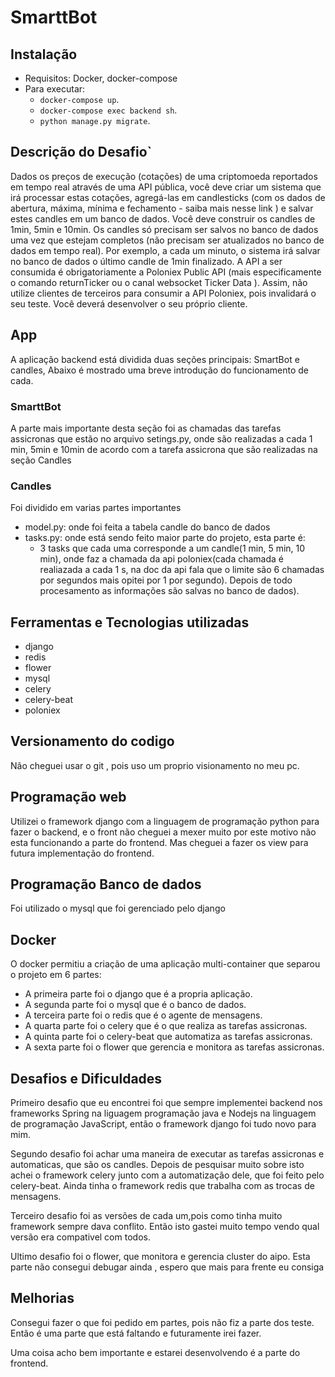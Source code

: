 # SmarttBot
 
 ## Instalação
 
 - Requisitos: Docker, docker-compose
 - Para executar:
   - `docker-compose up`.
   - `docker-compose exec backend sh`.
   - `python manage.py migrate`.
   
 ## Descrição do Desafio`
Dados os preços de execução (cotações) de uma criptomoeda reportados em tempo real
através de uma API pública, você deve criar um sistema que irá processar estas cotações,
agregá-las em candlesticks (com os dados de abertura, máxima, mínima e fechamento - saiba
mais nesse link ) e salvar estes candles em um banco de dados.
Você deve construir os candles de 1min, 5min e 10min. Os candles só precisam ser salvos no
banco de dados uma vez que estejam completos (não precisam ser atualizados no banco de
dados em tempo real). Por exemplo, a cada um minuto, o sistema irá salvar no banco de dados
o último candle de 1min finalizado.
A API a ser consumida é obrigatoriamente a Poloniex Public API (mais especificamente o
comando returnTicker ou o canal websocket Ticker Data ). Assim, não utilize clientes de
terceiros para consumir a API Poloniex, pois invalidará o seu teste. Você deverá desenvolver o
seu próprio cliente.
 
 ## App
 
 A aplicação backend está dividida duas seções principais: SmartBot e candles, Abaixo é mostrado uma breve introdução do funcionamento de cada.
 
 ### SmarttBot
 
A parte mais importante desta seção foi as chamadas das tarefas assicronas que estão no arquivo setings.py, onde são realizadas a cada 1 min, 5min e 10min de acordo com a tarefa assicrona que são realizadas na seção Candles

### Candles

Foi dividido em varias partes importantes

- model.py: onde foi feita a tabela candle do banco de dados 
- tasks.py: onde está sendo feito maior parte do projeto, esta parte é:
  - 3 tasks que cada uma corresponde a um candle(1 min, 5 min, 10 min), onde faz a chamada da api poloniex(cada chamada é realiazada a cada 1 s, na doc da api fala que o limite são 6 chamadas por segundos mais opitei por 1 por segundo). Depois de todo procesamento as informações são salvas no banco de dados).
 
 
 
 ## Ferramentas e Tecnologias utilizadas
 
 - django
 - redis
 - flower
 - mysql
 - celery
 - celery-beat
 - poloniex
 
 ## Versionamento do codigo
 
 Não cheguei usar o git , pois uso um proprio visionamento no meu pc.
 
 ## Programação web
 
 Utilizei o framework django com a linguagem de programação python para fazer o backend, e o front não cheguei a mexer muito por este motivo não esta funcionando a parte do frontend. Mas cheguei a fazer os view para futura implementação do frontend.
 
 ## Programação Banco de dados
 
 Foi utilizado o mysql que foi gerenciado pelo django
 
 ## Docker
 
 O docker permitiu a criação de uma aplicação multi-container que separou o projeto em 6 partes:
 
 - A primeira parte foi o django que é a propria aplicação.
 - A segunda parte foi o mysql que é o banco de dados.
 - A terceira parte foi o redis que é o agente de mensagens.
 - A quarta parte foi o celery que é o que realiza as tarefas assicronas.
 - A quinta parte foi o celery-beat que automatiza as tarefas assicronas.
 - A sexta parte foi o flower que gerencia e monitora as tarefas assicronas.
 
 ## Desafios e Dificuldades
 
 Primeiro desafio que eu encontrei foi que sempre implementei backend nos frameworks Spring na liguagem programação java e Nodejs na linguagem de programação JavaScript, então o framework django foi tudo novo para mim.
 
 Segundo desafio foi achar uma maneira de executar as tarefas assicronas e automaticas, que são os candles. Depois de pesquisar muito sobre isto achei o framework celery junto com a automatização dele, que foi feito pelo celery-beat. Ainda tinha o framework redis que trabalha com as trocas de mensagens.
 
 Terceiro desafio foi as versões de cada um,pois como tinha muito framework sempre dava conflito. Então isto gastei muito tempo vendo qual versão era compativel com todos.
 
 Ultimo desafio foi o flower, que monitora e gerencia cluster do aipo. Esta parte não consegui debugar ainda , espero que mais para frente eu consiga
 
 ## Melhorias
 
 Consegui fazer o que foi pedido em partes, pois não fiz a parte dos teste. Então é uma parte que está faltando e futuramente irei fazer.

Uma coisa acho bem importante e estarei desenvolvendo é a parte do frontend.
 
 
 
 

